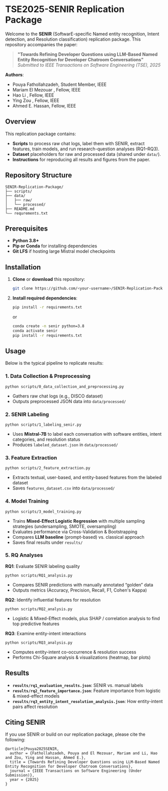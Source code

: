 # TSE2025-SENIR Replication Package
Welcome to the **SENIR** (SoftwarE-specific Named entity recognition, Intent detection, and Resolution classification) replication package. This repository accompanies the paper:

> **"Towards Refining Developer Questions using LLM-Based Named Entity Recognition for Developer Chatroom Conversations"**  
> *Submitted to IEEE Transactions on Software Engineering (TSE), 2025*

**Authors**:  
- Pouya Fathollahzadeh, Student Member, IEEE  
- Mariam El Mezouar , Fellow, IEEE  
- Hao Li , Fellow, IEEE  
- Ying Zou , Fellow, IEEE  
- Ahmed E. Hassan, Fellow, IEEE  

## Overview
This replication package contains:
- **Scripts** to process raw chat logs, label them with SENIR, extract features, train models, and run research-question analyses (RQ1–RQ3).
- **Dataset** placeholders for raw and processed data (shared under `data/`).
- **Instructions** for reproducing all results and figures from the paper.

## Repository Structure

```
SENIR-Replication-Package/
├── scripts/
├── data/
│   ├── raw/               
│   └── processed/
├── README.md
└—— requrements.txt
```

## Prerequisites

- **Python 3.8+**  
- **Pip or Conda** for installing dependencies  
- **Git LFS** if hosting large Mistral model checkpoints  

## Installation

1. **Clone** or **download** this repository:
   ```bash
   git clone https://github.com/<your-username>/SENIR-Replication-Package.git
   ```
2. **Install required dependencies**:
   ```bash
   pip install -r requirements.txt
   ```
   or  
   ```bash
   conda create -n senir python=3.8
   conda activate senir
   pip install -r requirements.txt
   ```

## Usage

Below is the typical pipeline to replicate results:

### 1. Data Collection & Preprocessing

```
python scripts/0_data_collection_and_preprocessing.py
```
- Gathers raw chat logs (e.g., DISCO dataset)  
- Outputs preprocessed JSON data into `data/processed/`

### 2. SENIR Labeling

```
python scripts/1_labeling_senir.py
```
- Uses **Mistral-7B** to label each conversation with software entities, intent categories, and resolution status  
- Produces `labeled_dataset.json` in `data/processed/`

### 3. Feature Extraction

```
python scripts/2_feature_extraction.py
```
- Extracts textual, user-based, and entity-based features from the labeled dataset  
- Saves `features_dataset.csv` into `data/processed/`

### 4. Model Training

```
python scripts/3_model_training.py
```
- Trains **Mixed-Effect Logistic Regression** with multiple sampling strategies (undersampling, SMOTE, oversampling)  
- Evaluates performance via Cross-Validation & Bootstrapping  
- Compares **LLM baseline** (prompt-based) vs. classical approach  
- Saves final results under `results/`

### 5. RQ Analyses

**RQ1**: Evaluate SENIR labeling quality
```
python scripts/RQ1_analysis.py
```
- Compares SENIR predictions with manually annotated “golden” data
- Outputs metrics (Accuracy, Precision, Recall, F1, Cohen's Kappa)

**RQ2**: Identify influential features for resolution
```
python scripts/RQ2_analysis.py
```
- Logistic & Mixed-Effect models, plus SHAP / correlation analysis to find top predictive features

**RQ3**: Examine entity-intent interactions
```
python scripts/RQ3_analysis.py
```
- Computes entity-intent co-occurrence & resolution success
- Performs Chi-Square analysis & visualizations (heatmap, bar plots)

## Results

- **`results/rq1_evaluation_results.json`**: SENIR vs. manual labels  
- **`results/rq2_feature_importance.json`**: Feature importance from logistic & mixed-effect models  
- **`results/rq3_entity_intent_resolution_analysis.json`**: How entity-intent pairs affect resolution  

## Citing SENIR

If you use SENIR or build on our replication package, please cite the following:

```
@article{Pouya2025SENIR,
  author = {Fathollahzadeh, Pouya and El Mezouar, Mariam and Li, Hao and Zou, Ying and Hassan, Ahmed E.},
  title = {Towards Refining Developer Questions using LLM-Based Named Entity Recognition for Developer Chatroom Conversations},
  journal = {IEEE Transactions on Software Engineering (Under Submission)},
  year = {2025}
}
```


